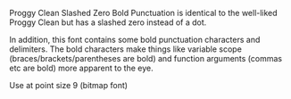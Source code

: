 Proggy Clean Slashed Zero Bold Punctuation is identical to the well-liked Proggy Clean but has a slashed zero instead of a dot.

In addition, this font contains some bold punctuation characters and delimiters. The bold characters make things like variable scope (braces/brackets/parentheses are bold) and function arguments (commas etc are bold) more apparent to the eye.

Use at point size 9 (bitmap font) 
